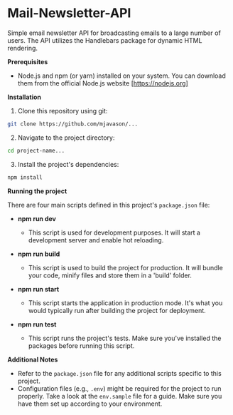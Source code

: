 # Mail-Newsletter-API
Simple email newsletter API for broadcasting emails to a large number of users. The API utilizes the Handlebars package for dynamic HTML rendering.

**Prerequisites**

* Node.js and npm (or yarn) installed on your system. You can download them from the official Node.js website [https://nodejs.org]

**Installation**

1. Clone this repository using git:

```bash
git clone https://github.com/mjavason/...
```

2. Navigate to the project directory:

```bash
cd project-name...
```

3. Install the project's dependencies:

```bash
npm install
```

**Running the project**

There are four main scripts defined in this project's `package.json` file:

* **npm run dev**
    * This script is used for development purposes. It will start a development server and enable hot reloading.

* **npm run build**
    * This script is used to build the project for production. It will bundle your code, minify files and store them in a 'build' folder.

* **npm run start**
    * This script starts the application in production mode. It's what you would typically run after building the project for deployment.

* **npm run test**
    * This script runs the project's tests. Make sure you've installed the packages before running this script.

**Additional Notes**

* Refer to the `package.json` file for any additional scripts specific to this project.
* Configuration files (e.g., `.env`) might be required for the project to run properly. Take a look at the `env.sample` file for a guide. Make sure you have them set up according to your environment.

